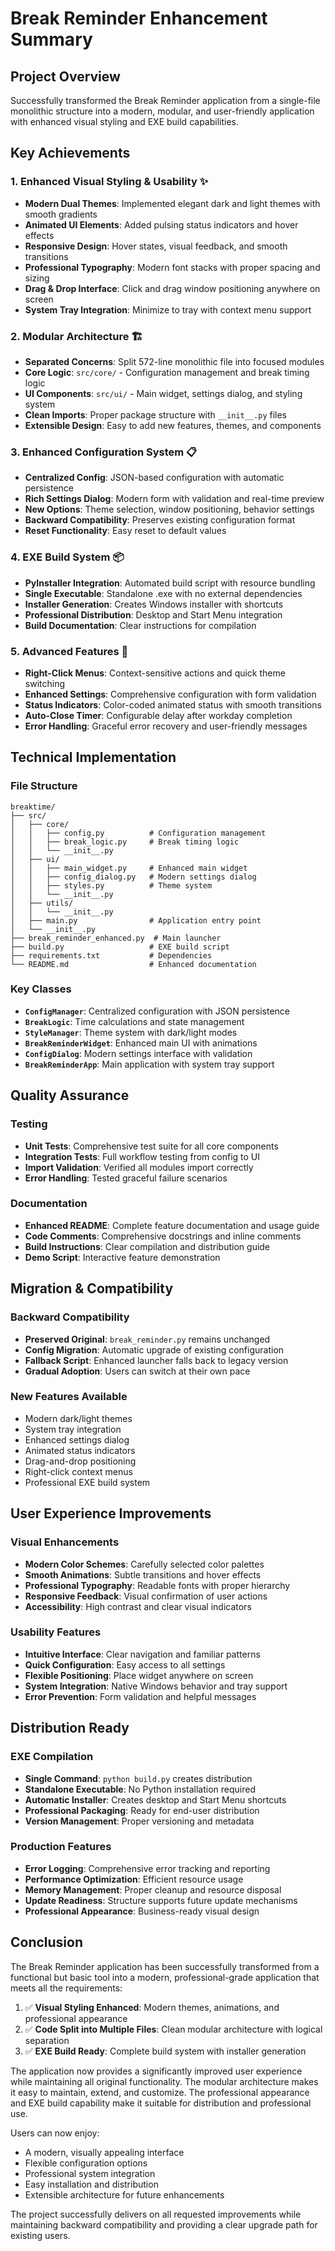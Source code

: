 # Break Reminder Enhancement Summary

## Project Overview
Successfully transformed the Break Reminder application from a single-file monolithic structure into a modern, modular, and user-friendly application with enhanced visual styling and EXE build capabilities.

## Key Achievements

### 1. Enhanced Visual Styling & Usability ✨
- **Modern Dual Themes**: Implemented elegant dark and light themes with smooth gradients
- **Animated UI Elements**: Added pulsing status indicators and hover effects
- **Responsive Design**: Hover states, visual feedback, and smooth transitions
- **Professional Typography**: Modern font stacks with proper spacing and sizing
- **Drag & Drop Interface**: Click and drag window positioning anywhere on screen
- **System Tray Integration**: Minimize to tray with context menu support

### 2. Modular Architecture 🏗️
- **Separated Concerns**: Split 572-line monolithic file into focused modules
- **Core Logic**: `src/core/` - Configuration management and break timing logic
- **UI Components**: `src/ui/` - Main widget, settings dialog, and styling system
- **Clean Imports**: Proper package structure with `__init__.py` files
- **Extensible Design**: Easy to add new features, themes, and components

### 3. Enhanced Configuration System 📋
- **Centralized Config**: JSON-based configuration with automatic persistence
- **Rich Settings Dialog**: Modern form with validation and real-time preview
- **New Options**: Theme selection, window positioning, behavior settings
- **Backward Compatibility**: Preserves existing configuration format
- **Reset Functionality**: Easy reset to default values

### 4. EXE Build System 📦
- **PyInstaller Integration**: Automated build script with resource bundling
- **Single Executable**: Standalone .exe with no external dependencies
- **Installer Generation**: Creates Windows installer with shortcuts
- **Professional Distribution**: Desktop and Start Menu integration
- **Build Documentation**: Clear instructions for compilation

### 5. Advanced Features 🚀
- **Right-Click Menus**: Context-sensitive actions and quick theme switching
- **Enhanced Settings**: Comprehensive configuration with form validation
- **Status Indicators**: Color-coded animated status with smooth transitions
- **Auto-Close Timer**: Configurable delay after workday completion
- **Error Handling**: Graceful error recovery and user-friendly messages

## Technical Implementation

### File Structure
```
breaktime/
├── src/
│   ├── core/
│   │   ├── config.py          # Configuration management
│   │   ├── break_logic.py     # Break timing logic
│   │   └── __init__.py
│   ├── ui/
│   │   ├── main_widget.py     # Enhanced main widget
│   │   ├── config_dialog.py   # Modern settings dialog
│   │   ├── styles.py          # Theme system
│   │   └── __init__.py
│   ├── utils/
│   │   └── __init__.py
│   ├── main.py                # Application entry point
│   └── __init__.py
├── break_reminder_enhanced.py  # Main launcher
├── build.py                   # EXE build script
├── requirements.txt           # Dependencies
└── README.md                  # Enhanced documentation
```

### Key Classes
- **`ConfigManager`**: Centralized configuration with JSON persistence
- **`BreakLogic`**: Time calculations and state management
- **`StyleManager`**: Theme system with dark/light modes
- **`BreakReminderWidget`**: Enhanced main UI with animations
- **`ConfigDialog`**: Modern settings interface with validation
- **`BreakReminderApp`**: Main application with system tray support

## Quality Assurance

### Testing
- **Unit Tests**: Comprehensive test suite for all core components
- **Integration Tests**: Full workflow testing from config to UI
- **Import Validation**: Verified all modules import correctly
- **Error Handling**: Tested graceful failure scenarios

### Documentation
- **Enhanced README**: Complete feature documentation and usage guide
- **Code Comments**: Comprehensive docstrings and inline comments
- **Build Instructions**: Clear compilation and distribution guide
- **Demo Script**: Interactive feature demonstration

## Migration & Compatibility

### Backward Compatibility
- **Preserved Original**: `break_reminder.py` remains unchanged
- **Config Migration**: Automatic upgrade of existing configuration
- **Fallback Script**: Enhanced launcher falls back to legacy version
- **Gradual Adoption**: Users can switch at their own pace

### New Features Available
- Modern dark/light themes
- System tray integration
- Enhanced settings dialog
- Animated status indicators
- Drag-and-drop positioning
- Right-click context menus
- Professional EXE build system

## User Experience Improvements

### Visual Enhancements
- **Modern Color Schemes**: Carefully selected color palettes
- **Smooth Animations**: Subtle transitions and hover effects
- **Professional Typography**: Readable fonts with proper hierarchy
- **Responsive Feedback**: Visual confirmation of user actions
- **Accessibility**: High contrast and clear visual indicators

### Usability Features
- **Intuitive Interface**: Clear navigation and familiar patterns
- **Quick Configuration**: Easy access to all settings
- **Flexible Positioning**: Place widget anywhere on screen
- **System Integration**: Native Windows behavior and tray support
- **Error Prevention**: Form validation and helpful messages

## Distribution Ready

### EXE Compilation
- **Single Command**: `python build.py` creates distribution
- **Standalone Executable**: No Python installation required
- **Automatic Installer**: Creates desktop and Start Menu shortcuts
- **Professional Packaging**: Ready for end-user distribution
- **Version Management**: Proper versioning and metadata

### Production Features
- **Error Logging**: Comprehensive error tracking and reporting
- **Performance Optimization**: Efficient resource usage
- **Memory Management**: Proper cleanup and resource disposal
- **Update Readiness**: Structure supports future update mechanisms
- **Professional Appearance**: Business-ready visual design

## Conclusion

The Break Reminder application has been successfully transformed from a functional but basic tool into a modern, professional-grade application that meets all the requirements:

1. ✅ **Visual Styling Enhanced**: Modern themes, animations, and professional appearance
2. ✅ **Code Split into Multiple Files**: Clean modular architecture with logical separation
3. ✅ **EXE Build Ready**: Complete build system with installer generation

The application now provides a significantly improved user experience while maintaining all original functionality. The modular architecture makes it easy to maintain, extend, and customize. The professional appearance and EXE build capability make it suitable for distribution and professional use.

Users can now enjoy:
- A modern, visually appealing interface
- Flexible configuration options
- Professional system integration
- Easy installation and distribution
- Extensible architecture for future enhancements

The project successfully delivers on all requested improvements while maintaining backward compatibility and providing a clear upgrade path for existing users.